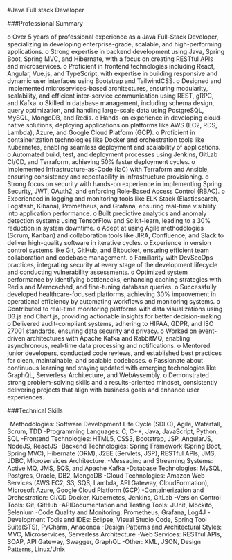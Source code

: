 #Java Full stack Developer

###Professional Summary

o	Over 5 years of professional experience as a Java Full-Stack Developer, specializing in developing enterprise-grade, scalable, and high-performing applications.
o	Strong expertise in backend development using Java, Spring Boot, Spring MVC, and Hibernate, with a focus on creating RESTful APIs and microservices.
o	Proficient in frontend technologies including React, Angular, Vue.js, and TypeScript, with expertise in building responsive and dynamic user interfaces using Bootstrap and TailwindCSS.
o	Designed and implemented microservices-based architectures, ensuring modularity, scalability, and efficient inter-service communication using REST, gRPC, and Kafka.
o	Skilled in database management, including schema design, query optimization, and handling large-scale data using PostgreSQL, MySQL, MongoDB, and Redis.
o	Hands-on experience in developing cloud-native solutions, deploying applications on platforms like AWS (EC2, RDS, Lambda), Azure, and Google Cloud Platform (GCP).
o	Proficient in containerization technologies like Docker and orchestration tools like Kubernetes, enabling seamless deployment and scalability of applications.
o	Automated build, test, and deployment processes using Jenkins, GitLab CI/CD, and Terraform, achieving 50% faster deployment cycles.
o	Implemented Infrastructure-as-Code (IaC) with Terraform and Ansible, ensuring consistency and repeatability in infrastructure provisioning.
o	Strong focus on security with hands-on experience in implementing Spring Security, JWT, OAuth2, and enforcing Role-Based Access Control (RBAC).
o	Experienced in logging and monitoring tools like ELK Stack (Elasticsearch, Logstash, Kibana), Prometheus, and Grafana, ensuring real-time visibility into application performance.
o	Built predictive analytics and anomaly detection systems using TensorFlow and Scikit-learn, leading to a 30% reduction in system downtime.
o	Adept at using Agile methodologies (Scrum, Kanban) and collaboration tools like JIRA, Confluence, and Slack to deliver high-quality software in iterative cycles.
o	Experience in version control systems like Git, GitHub, and Bitbucket, ensuring efficient team collaboration and codebase management.
o	Familiarity with DevSecOps practices, integrating security at every stage of the development lifecycle and conducting vulnerability assessments.
o	Optimized system performance by identifying bottlenecks, enhancing caching strategies with Redis and Memcached, and fine-tuning database queries.
o	Successfully developed healthcare-focused platforms, achieving 30% improvement in operational efficiency by automating workflows and monitoring systems.
o	Contributed to real-time monitoring platforms with data visualizations using D3.js and Chart.js, providing actionable insights for better decision-making.
o	Delivered audit-compliant systems, adhering to HIPAA, GDPR, and ISO 27001 standards, ensuring data security and privacy.
o	Worked on event-driven architectures with Apache Kafka and RabbitMQ, enabling asynchronous, real-time data processing and notifications.
o	Mentored junior developers, conducted code reviews, and established best practices for clean, maintainable, and scalable codebases.
o	Passionate about continuous learning and staying updated with emerging technologies like GraphQL, Serverless Architecture, and WebAssembly.
o	Demonstrated strong problem-solving skills and a results-oriented mindset, consistently delivering projects that align with business goals and enhance user experiences.

###Technical Skills

-Methodologies:	Software Development Life Cycle (SDLC), Agile, Waterfall, Scrum, TDD
-Programming Languages:	C, C++, Java, JavaScript, Python, SQL
-Frontend Technologies:	HTML5, CSS3, Bootstrap, JSP, AngularJS, NodeJS, ReactJS
-Backend Technologies: Spring Framework (Spring Boot, Spring MVC), Hibernate (ORM), J2EE (Servlets, JSP), RESTful APIs, JMS, JDBC, Microservices Architecture.
-Messaging and Streaming Systems: Active MQ, JMS, SQS, and Apache Kafka
-Database Technologies:	MySQL, Postgres, Oracle, DB2, MongoDB
-Cloud Technologies:	Amazon Web Services (AWS EC2, S3, SQS, Lambda, API Gateway, CloudFormation), Microsoft Azure, Google Cloud Platform (GCP)
-Containerization and Orchestration: CI/CD	Docker, Kubernetes, Jenkins, GitLab
-Version Control Tools:	Git, GitHub
-APIDocumentation and Testing Tools: JUnit, Mockito, Selenium
-Code Quality and Monitoring: Prometheus, Grafana, Log4J
-Development Tools and IDEs: Eclipse, Visual Studio Code, Spring Tool Suite(STS), PyCharm, Anaconda
-Design Patterns and Architectural Styles:	MVC, Microservices, Serverless Architecture
-Web Services:	RESTful APIs, SOAP, API Gateway, Swagger, GraphQL
-Other:	XML, JSON, Design Patterns, Linux/Unix

